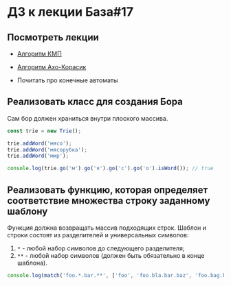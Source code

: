 # ДЗ к лекции База#17

## Посмотреть лекции

* [Алгоритм КМП](https://www.youtube.com/watch?v=S2I0covkyMc)

* [Алгоритм Ахо-Корасик](https://www.youtube.com/watch?v=7oGj6LbBrhA)

* Почитать про конечные автоматы

## Реализовать класс для создания Бора

Сам бор должен храниться внутри плоского массива.

```js
const trie = new Trie();

trie.addWord('мясо');
trie.addWord('мясорубка');
trie.addWord('мир');

console.log(trie.go('м').go('я').go('с').go('о').isWord()); // true
```

## Реализовать функцию, которая определяет соответствие множества строку заданному шаблону

Функция должна возвращать массив подходящих строк. Шаблон и строки состоят из разделителей и универсальных символов:

1. `*` - любой набор символов до следующего разделителя;
2. `**` - любой набор символов (должен быть обязательно в конце шаблона).

```js
console.log(match('foo.*.bar.**', ['foo', 'foo.bla.bar.baz', 'foo.bag.bar.ban.bla'])); // ['foo.bla.bar.baz', 'foo.bag.bar.ban.bla']
```
